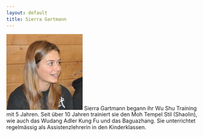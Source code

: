 ```yaml
---
layout: default
title: Sierra Gartmann
---
```


<img class="ifloat-left" src="/images/sierra-gartmann.jpg" alt="Sierra Gartmann" width="200px">
Sierra Gartmann begann ihr Wu Shu Training mit 5 Jahren. Seit über 10 Jahren trainiert sie den Moh Tempel Stil (Shaolin), wie auch das Wudang Adler Kung Fu und das Baguazhang.
Sie unterrichtet regelmässig als Assistenzlehrerin in den Kinderklassen.